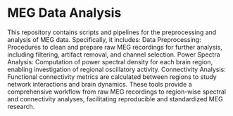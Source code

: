 # MEG Data Analysis

This repository contains scripts and pipelines for the preprocessing and analysis of MEG data. Specifically, it includes:
Data Preprocessing: Procedures to clean and prepare raw MEG recordings for further analysis, including filtering, artifact removal, and channel selection.
Power Spectra Analysis: Computation of power spectral density for each brain region, enabling investigation of regional oscillatory activity.
Connectivity Analysis: Functional connectivity metrics are calculated between regions to study network interactions and brain dynamics.
These tools provide a comprehensive workflow from raw MEG recordings to region-wise spectral and connectivity analyses, facilitating reproducible and standardized MEG research.
